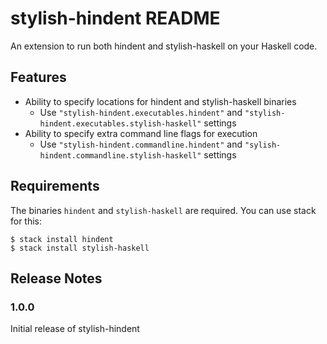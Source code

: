 # stylish-hindent README

An extension to run both hindent and stylish-haskell on your
Haskell code.

## Features

- Ability to specify locations for hindent and
  stylish-haskell binaries
  - Use `"stylish-hindent.executables.hindent"` and
    `"stylish-hindent.executables.stylish-haskell"` settings
- Ability to specify extra command line flags for execution
  - Use `"stylish-hindent.commandline.hindent"` and
    `"sylish-hindent.commandline.stylish-haskell"` settings

## Requirements

The binaries `hindent` and `stylish-haskell` are required.
You can use stack for this:

```
$ stack install hindent
$ stack install stylish-haskell
```

## Release Notes


### 1.0.0

Initial release of stylish-hindent
